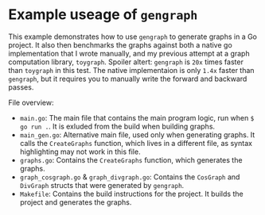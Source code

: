 # Example useage of `gengraph`
This example demonstrates how to use `gengraph` to generate graphs in a Go project. It also then benchmarks the graphs against both a native go implementation that I wrote manually, and my previous attempt at a graph computation library, `toygraph`. Spoiler altert: `gengraph` is `20x` times faster than `toygraph` in this test. The native implementaion is only `1.4x` faster than `gengraph`, but it requires you to manually write the forward and backward passes.

File overview:
- `main.go`: The main file that contains the main program logic, run when `$ go run .`. It is exluded from the build when building graphs.
- `main_gen.go`: Alternative main file, used only when generating graphs. It calls the `CreateGraphs` function, which lives in a different file, as syntax highlighting may not work in this file.
- `graphs.go`: Contains the `CreateGraphs` function, which generates the graphs.
- `graph_cosgraph.go` & `graph_divgraph.go`: Contains the `CosGraph` and `DivGraph` structs that were generated by `gengraph`.
- `Makefile`: Contains the build instructions for the project. It builds the project and generates the graphs.